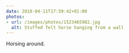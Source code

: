 ```yaml
---
date: 2018-04-11T17:59:42+01:00
photos:
- url: /images/photos/1523465982.jpg
  alt: Stuffed felt horse hanging from a wall
---
```

Horsing around.
